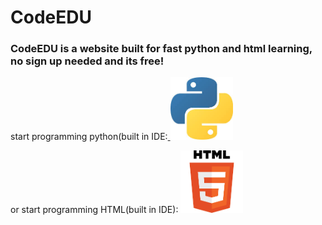 # CodeEDU
<html>
  <h3>CodeEDU is a website built for fast python and html learning, no sign up needed and its free!</h3>
</html>
<html>
<body>

<p>
start programming python(built in IDE:<a href="https://www.w3schools.com">
<img border="0" alt="W3Schools" src="pythonimage.jpg" width="100" height="100">
</a>
</p>

</body>
</html>
<html>
<body>

<p>
 or start programming HTML(built in IDE):            <a href="https://www.w3schools.com">
<img border="0" alt="W3Schools" src="htmlimage.png" width="100" height="100">
</a>
</p>

</body>
</html>
